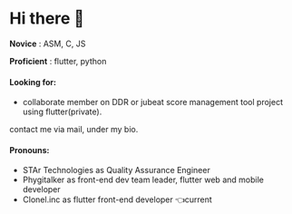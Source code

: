 # Hi there 👋

**Novice** : ASM, C, JS

**Proficient** : flutter, python 


#### Looking for: 
- collaborate member on DDR or jubeat score management tool project using flutter(private).

contact me via mail, under my bio.
#### Pronouns: 
- STAr Technologies as Quality Assurance Engineer
- Phygitalker as front-end dev team leader, flutter web and mobile developer
- Clonel.inc as flutter front-end developer 👈current
<!-- - ⚡ Fun fact: ... -->
<!--
**maple135790/maple135790** is a ✨ _special_ ✨ repository because its `README.md` (this file) appears on your GitHub profile.

Here are some ideas to get you started:

- 🔭 I’m currently working on ...
- 🌱 I’m currently learning 
- 👯 I’m looking to collaborate on DDR or jubeat score management tool using flutter
- 🤔 I’m looking for help with ...
- 💬 Ask me about ...
- 📫 How to reach me: ...
- 😄 Pronouns: ...
- ⚡ Fun fact: ...
-->
